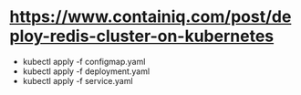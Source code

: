  
# https://www.containiq.com/post/deploy-redis-cluster-on-kubernetes 
* kubectl apply -f configmap.yaml 
* kubectl apply -f deployment.yaml
* kubectl apply -f service.yaml

 